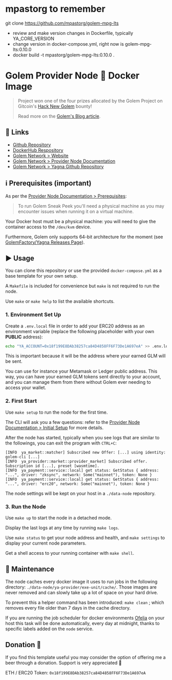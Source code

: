 # mpastorg to remember
git clone https://github.com/mpastorg/golem-mpg-lts

- review and make version changes in Dockerfile, typically YA_CORE_VERSION
- change version in docker-compose.yml, right now is golem-mpg-lts:0.10.0  
- docker build -t mpastorg/golem-mpg-lts:0.10.0 .


#  Golem Provider Node :whale: Docker Image

> Project won one of the four prizes allocated by the Golem Project on Gitcoin's [Hack New Golem](https://gitcoin.co/issue/golemfactory/hackathons/6/100024411) bounty!
>
> Read more on the [Golem's Blog article](https://blog.golemproject.net/meet-the-winners-golem-gitcoin-hackathon-2020/).

## :link: Links

- [Github Repository](https://github.com/alexandre-abrioux/golem-node)
- [DockerHub Respository](https://hub.docker.com/r/aabrioux/golem-node)
- [Golem Network > Website](https://golem.network/)
- [Golem Network > Provider Node Documentation](https://handbook.golem.network/provider-tutorials/provider-tutorial)
- [Golem Network > Yagna Github Repository](https://github.com/golemfactory/yagna)

## :information_source: Prerequisites (important)

As per the [Provider Node Documentation > Prerequisites](https://handbook.golem.network/provider-tutorials/provider-tutorial#prerequisites):

> To run Golem Sneak Peek you'll need a physical machine as you may encounter issues when running it on a virtual machine.

Your Docker host must be a physical machine: you will need to give the container access to the `/dev/kvm` device.

Furthermore, Golem only supports 64-bit architecture for the moment (see [GolemFactory/Yagna Releases Page](https://github.com/golemfactory/yagna/releases)).

## :arrow_forward: Usage

You can clone this repository or use the provided `docker-compose.yml` as a base template for your own setup.

A `Makefile` is included for convenience but `make` is not required to run the node.

Use `make` or `make help` to list the available shortcuts.

### 1. Environment Set Up

Create a `.env.local` file in order to add your ERC20 address as an environment variable
(replace the following placeholder with your own **PUBLIC** address):
```bash
echo "YA_ACCOUNT=0x18f199E8DAb38257ca84D4858FF6F73De1A697eA" >> .env.local
```
This is important because it will be the address where your earned GLM will be sent.

You can use for instance your Metamask or Ledger public address.
This way, you can have your earned GLM tokens sent directly to your account,
and you can manage them from there without Golem ever needing to access your wallet.

### 2. First Start

Use `make setup` to run the node for the first time.

The CLI will ask you a few questions: refer to the [Provider Node Documentation > Initial Setup](https://handbook.golem.network/provider-tutorials/provider-tutorial#initial-setup) for more details.

After the node has started, typically when you see logs that are similar to the followings, you can exit the program with `CTRL+C`:
```
[INFO  ya_market::matcher] Subscribed new Offer: [...] using identity: golem-cli [...]
[INFO  ya_provider::market::provider_market] Subscribed offer. Subscription id [...], preset [wasmtime].
[INFO  ya_payment::service::local] get status: GetStatus { address: "...", driver: "zksync", network: Some("mainnet"), token: None }
[INFO  ya_payment::service::local] get status: GetStatus { address: "...", driver: "erc20", network: Some("mainnet"), token: None }
```

The node settings will be kept on your host in a `./data-node` repository.

### 3. Run the Node

Use `make up` to start the node in a detached mode.

Display the last logs at any time by running `make logs`.

Use `make status` to get your node address and health, and `make settings` to display your current node parameters.

Get a shell access to your running container with `make shell`.

## :dash: Maintenance

The node caches every docker image it uses to run jobs in the following directory:
`./data-node/ya-provider/exe-unit/cache/`.
Those images are never removed and can slowly take up a lot of space on your hard drive.

To prevent this a helper command has been introduced: `make clean` ;
which removes every file older than 7 days in the cache directory.

If you are running the job scheduler for docker environments [Ofelia](https://github.com/mcuadros/ofelia) on your host
this task will be done automatically, every day at midnight,
thanks to specific labels added on the `node` service.

## Donation :beer:

If you find this template useful you may consider the option of offering me a beer through a donation. Support is very appreciated :slightly_smiling_face:

ETH / ERC20 Token: `0x18f199E8DAb38257ca84D4858FF6F73De1A697eA`
